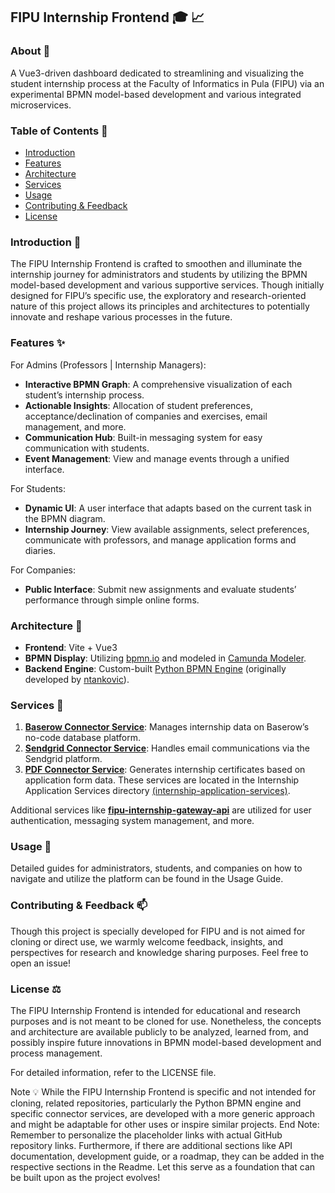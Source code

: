 ## FIPU Internship Frontend :mortar_board: :chart_with_upwards_trend:

### About :memo:

A Vue3-driven dashboard dedicated to streamlining and visualizing the student internship process at the Faculty of Informatics in Pula (FIPU) via an experimental BPMN model-based development and various integrated microservices.

### Table of Contents :book:

- [Introduction](#introduction-seedling)
- [Features](#features-sparkles)
- [Architecture](#architecture-construction)
- [Services](#services-wrench)
- [Usage](#usage-rocket)
- [Contributing & Feedback](#contributing--feedback-mailbox)
- [License](#license-balance_scale)

### Introduction :seedling:

The FIPU Internship Frontend is crafted to smoothen and illuminate the internship journey for administrators and students by utilizing the BPMN model-based development and various supportive services. Though initially designed for FIPU’s specific use, the exploratory and research-oriented nature of this project allows its principles and architectures to potentially innovate and reshape various processes in the future.

### Features :sparkles:

For Admins (Professors | Internship Managers):

- **Interactive BPMN Graph**: A comprehensive visualization of each student’s internship process.
- **Actionable Insights**: Allocation of student preferences, acceptance/declination of companies and exercises, email management, and more.
- **Communication Hub**: Built-in messaging system for easy communication with students.
- **Event Management**: View and manage events through a unified interface.

For Students:

- **Dynamic UI**: A user interface that adapts based on the current task in the BPMN diagram.
- **Internship Journey**: View available assignments, select preferences, communicate with professors, and manage application forms and diaries.

For Companies:

- **Public Interface**: Submit new assignments and evaluate students’ performance through simple online forms.

### Architecture :construction:

- **Frontend**: Vite + Vue3
- **BPMN Display**: Utilizing [bpmn.io](https://bpmn.io/) and modeled in [Camunda Modeler](https://camunda.com/).
- **Backend Engine**: Custom-built [Python BPMN Engine](https://github.com/lukablaskovic/python-bpmn-engine) (originally developed by [ntankovic](https://github.com/ntankovic/python-bpmn-engine)).

### Services :wrench:

1. [**Baserow Connector Service**](https://github.com/lukablaskovic/internship-application-services/tree/main/baserow-connector-service): Manages internship data on Baserow’s no-code database platform.
2. [**Sendgrid Connector Service**](https://github.com/lukablaskovic/internship-application-services/tree/main/sendgrid-connector-service): Handles email communications via the Sendgrid platform.
3. [**PDF Connector Service**](https://github.com/lukablaskovic/internship-application-services/tree/main/pdf-connector-service): Generates internship certificates based on application form data.
   These services are located in the Internship Application Services directory [(internship-application-services)](https://github.com/lukablaskovic/internship-application-services).

Additional services like [**fipu-internship-gateway-api**](https://github.com/lukablaskovic/fipu-internship-gateway-api) are utilized for user authentication, messaging system management, and more.

### Usage :rocket:

Detailed guides for administrators, students, and companies on how to navigate and utilize the platform can be found in the Usage Guide.

### Contributing & Feedback :mailbox:

Though this project is specially developed for FIPU and is not aimed for cloning or direct use, we warmly welcome feedback, insights, and perspectives for research and knowledge sharing purposes. Feel free to open an issue!

### License :balance_scale:

The FIPU Internship Frontend is intended for educational and research purposes and is not meant to be cloned for use. Nonetheless, the concepts and architecture are available publicly to be analyzed, learned from, and possibly inspire future innovations in BPMN model-based development and process management.

For detailed information, refer to the LICENSE file.

Note :bulb:
While the FIPU Internship Frontend is specific and not intended for cloning, related repositories, particularly the Python BPMN engine and specific connector services, are developed with a more generic approach and might be adaptable for other uses or inspire similar projects.
End Note: Remember to personalize the placeholder links with actual GitHub repository links. Furthermore, if there are additional sections like API documentation, development guide, or a roadmap, they can be added in the respective sections in the Readme. Let this serve as a foundation that can be built upon as the project evolves!
